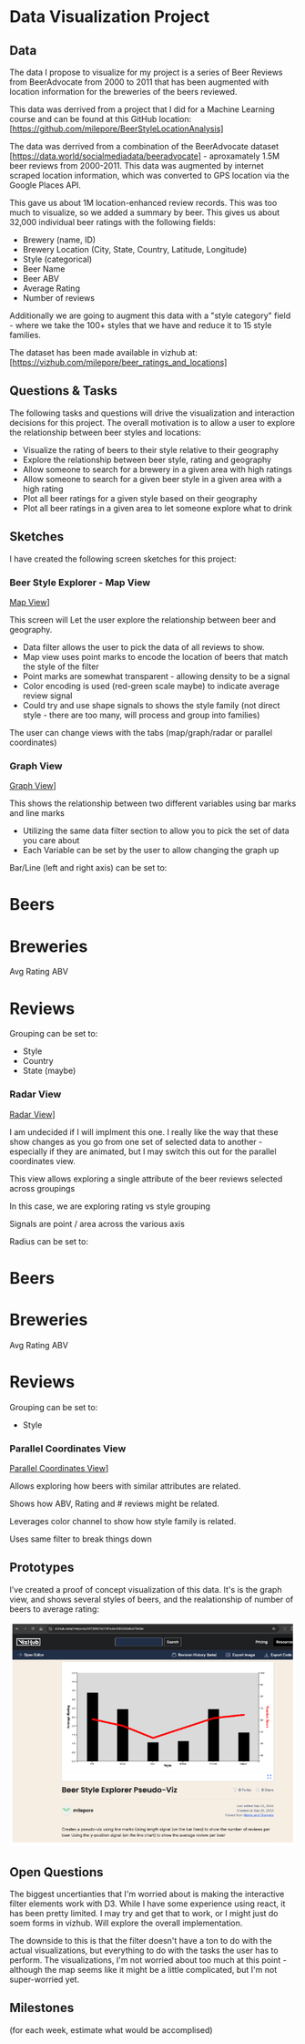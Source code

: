 # Data Visualization Project

## Data

The data I propose to visualize for my project is a series of Beer Reviews from BeerAdvocate from 2000 to 2011 that has been augmented with location information for the breweries of the beers reviewed.

This data was derrived from a project that I did for a Machine Learning course and can be found at this GitHub location:
[https://github.com/milepore/BeerStyleLocationAnalysis]

The data was derrived from a combination of the BeerAdvocate dataset [https://data.world/socialmediadata/beeradvocate] - aproxamately 1.5M beer reviews from 2000-2011.  This data was augmented by internet scraped location information, which was converted to GPS location via the Google Places API.

This gave us about 1M location-enhanced review records.  This was too much to visualize, so we added a summary by beer.  This gives us about 32,000 individual beer ratings with the following fields:
* Brewery (name, ID)
* Brewery Location (City, State, Country, Latitude, Longitude)
* Style (categorical)
* Beer Name
* Beer ABV
* Average Rating
* Number of reviews

Additionally we are going to augment this data with a "style category" field - where we take the 100+ styles that we have and reduce it to 15 style families.

The dataset has been made available in vizhub at:
[https://vizhub.com/milepore/beer_ratings_and_locations]

## Questions & Tasks

The following tasks and questions will drive the visualization and interaction decisions for this project.  The overall motivation is to allow a user
to explore the relationship between beer styles and locations:

* Visualize the rating of beers to their style relative to their geography
* Explore the relationship between beer style, rating and geography
* Allow someone to search for a brewery in a given area with high ratings
* Allow someone to search for a given beer style in a given area with a high rating
* Plot all beer ratings for a given style based on their geography
* Plot all beer ratings in a given area to let someone explore what to drink


## Sketches

I have created the following screen sketches for this project:

### Beer Style Explorer - Map View

[Map View](https://github.com/milepore/dataviz-project-proposal/blob/master/map.png?raw=true)]

This screen will Let the user explore the relationship between beer and geography.

* Data filter allows the user to pick the data of all reviews to show.
* Map view uses point marks to encode the location of beers that match the style of the filter
* Point marks are somewhat transparent - allowing density to be a signal
* Color encoding is used (red-green scale maybe) to indicate average review signal
* Could try and use shape signals to shows the style family (not direct style - there are too many, will process and group into families)

The user can change views with the tabs (map/graph/radar or parallel coordinates)

### Graph View

[Graph View](https://github.com/milepore/dataviz-project-proposal/blob/master/graph.png?raw=true)]

This shows the relationship between two different variables using bar marks and line marks

* Utilizing the same data filter section to allow you to pick the set of data you care about
* Each Variable can be set by the user to allow changing the graph up

Bar/Line (left and right axis) can be set to:
# Beers
# Breweries
Avg Rating
ABV
# Reviews

Grouping can be set to:
* Style
* Country
* State (maybe)

### Radar View
[Radar View](https://github.com/milepore/dataviz-project-proposal/blob/master/radar.png?raw=true)]


I am undecided if I will implment this one.  I really like the way that these show changes as you go from one set of selected data to another -
especially if they are animated, but I may switch this out for the parallel coordinates view.

This view allows exploring a single attribute of the beer reviews selected across groupings

In this case, we are exploring rating vs style grouping

Signals are point / area across the various axis

Radius can be set to:
# Beers
# Breweries
Avg Rating
ABV
# Reviews

Grouping can be set to:
* Style

### Parallel Coordinates View

[Parallel Coordinates View](https://github.com/milepore/dataviz-project-proposal/blob/master/parallel-coordinates.png?raw=true)]

Allows exploring how beers with similar attributes are related.

Shows how ABV, Rating and # reviews might be related.

Leverages color channel to show how style family is related.

Uses same filter to break things down

## Prototypes

I’ve created a proof of concept visualization of this data. It's is the graph view, and shows several styles of beers, and the realationship of number of beers to average rating:

[![image](https://github.com/milepore/dataviz-project-proposal/blob/master/vizhub-pseudo-viz-line%20and%20bar.png?raw=true)]((https://vizhub.com/milepore/30ff36601d1747a4a109335ddb479d9e))

## Open Questions

The biggest uncertianties that I'm worried about is making the interactive filter elements work with D3.  While I have some experience using react, it has been pretty limited.  I may try and get that to work, or I might just do soem forms in vizhub.  Will explore the overall implementation.

The downside to this is that the filter doesn't have a ton to do with the actual visualizations, but everything to do with the tasks the user has to perform.  The visualizations, I'm not worried about too much at this point - although the map seems like it might be a little complicated, but I'm not super-worried yet.

## Milestones

(for each week, estimate what would be accomplised)
